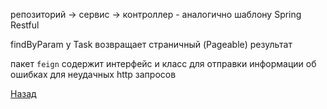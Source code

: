 репозиторий -> сервис -> контроллер - аналогично шаблону Spring Restful

findByParam у Task возвращает страничный (Pageable) результат

пакет `feign` содержит интерфейс и класс для отправки информации об ошибках для неудачных http запросов



[Назад](../README.md)